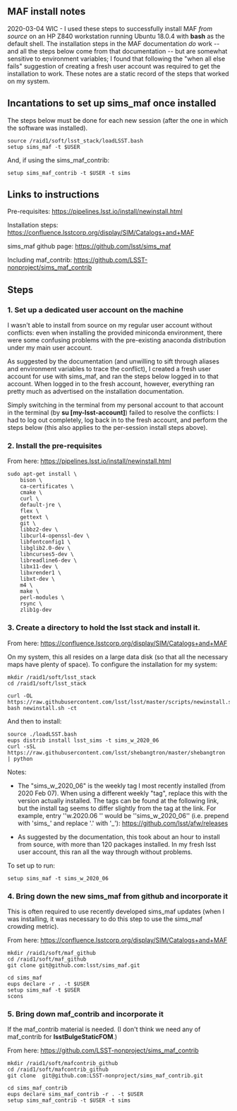 ## MAF install notes ##

2020-03-04 WIC - I used these steps to successfully install MAF *from
source* on an HP Z840 workstation running Ubuntu 18.0.4 with **bash**
as the default shell. The installation steps in the MAF documentation
*do* work -- and all the steps below come from that documentation --
but are somewhat sensitive to environment variables; I found that
following the "when all else fails" suggestion of creating a fresh
user account was required to get the installation to work. These notes are a
static record of the steps that worked on my system.

## Incantations to set up sims_maf once installed ##

The steps below must be done for each new session (after the one in which the software was installed).
```
source /raid1/soft/lsst_stack/loadLSST.bash  
setup sims_maf -t $USER  
```

And, if using the sims_maf_contrib:

```
setup sims_maf_contrib -t $USER -t sims  
```

## Links to instructions ##

Pre-requisites: https://pipelines.lsst.io/install/newinstall.html

Installation steps: https://confluence.lsstcorp.org/display/SIM/Catalogs+and+MAF

sims_maf github page: https://github.com/lsst/sims_maf

Including maf_contrib: https://github.com/LSST-nonproject/sims_maf_contrib 

## Steps ##

### 1. Set up a dedicated user account on the machine ###

I wasn't able to install from source on my regular user account
without conflicts: even when installing the provided miniconda
environment, there were some confusing problems with the pre-existing
anaconda distribution under my main user account. 

As suggested by the documentation (and unwilling to sift through
aliases and environment variables to trace the conflict), I created a
fresh user account for use with sims_maf, and ran the steps below
logged in to that account. When logged in to the fresh account,
however, everything ran pretty much as advertised on the installation
documentation.

Simply switching in the terminal from my personal account to that
account in the terminal (by **su [my-lsst-account]**) failed to
resolve the conflicts: I had to log out completely, log back in to the
fresh account, and perform the steps below (this also applies to the
per-session install steps above). 

### 2. Install the pre-requisites ###

From here: https://pipelines.lsst.io/install/newinstall.html

```
sudo apt-get install \
    bison \
    ca-certificates \
    cmake \
    curl \
    default-jre \
    flex \
    gettext \
    git \
    libbz2-dev \
    libcurl4-openssl-dev \
    libfontconfig1 \
    libglib2.0-dev \
    libncurses5-dev \
    libreadline6-dev \
    libx11-dev \
    libxrender1 \
    libxt-dev \
    m4 \
    make \
    perl-modules \
    rsync \
    zlib1g-dev
```

### 3. Create a directory to hold the lsst stack and install it. ###

From here: https://confluence.lsstcorp.org/display/SIM/Catalogs+and+MAF

On my system, this all resides on a large data disk (so that all the
necessary maps have plenty of space). To configure the installation
for my system:

```
mkdir /raid1/soft/lsst_stack  
cd /raid1/soft/lsst_stack  

curl -OL https://raw.githubusercontent.com/lsst/lsst/master/scripts/newinstall.sh  
bash newinstall.sh -ct  
```

And then to install:

```
source ./loadLSST.bash  
eups distrib install lsst_sims -t sims_w_2020_06  
curl -sSL https://raw.githubusercontent.com/lsst/shebangtron/master/shebangtron | python  
```

Notes:   
* The "sims_w_2020_06" is the weekly tag I most recently installed (from 2020 Feb 07). When using a different weekly "tag", replace this with the version actually installed. The tags can be found at the following link, but the install tag seems to differ slightly from the tag at the link. For example, entry ''w.2020.06 '' would be ''sims_w_2020_06'' (i.e. prepend with 'sims_' and replace '.' with '_'): https://github.com/lsst/afw/releases

* As suggested by the documentation, this took about an hour to install from source, with more than 120 packages installed. In my fresh lsst user account, this ran all the way through without problems. 

To set up to run:
```
setup sims_maf -t sims_w_2020_06
```

### 4. Bring down the new sims_maf from github and incorporate it ###

This is often required to use recently developed sims_maf updates
(when I was installing, it was necessary to do this step to use the
sims_maf crowding metric). 

From here: https://confluence.lsstcorp.org/display/SIM/Catalogs+and+MAF

```
mkdir /raid1/soft/maf_github  
cd /raid1/soft/maf_github  
git clone git@github.com:lsst/sims_maf.git  

cd sims_maf  
eups declare -r . -t $USER  
setup sims_maf -t $USER  
scons  
```

### 5. Bring down maf_contrib and incorporate it ###

If the maf_contrib material is needed. (I don't think we need any of maf_contrib for **lsstBulgeStaticFOM**.)

From here: https://github.com/LSST-nonproject/sims_maf_contrib

```
mkdir /raid1/soft/mafcontrib_github  
cd /raid1/soft/mafcontrib_github  
git clone  git@github.com:LSST-nonproject/sims_maf_contrib.git  

cd sims_maf_contrib  
eups declare sims_maf_contrib -r . -t $USER  
setup sims_maf_contrib -t $USER -t sims  
```
